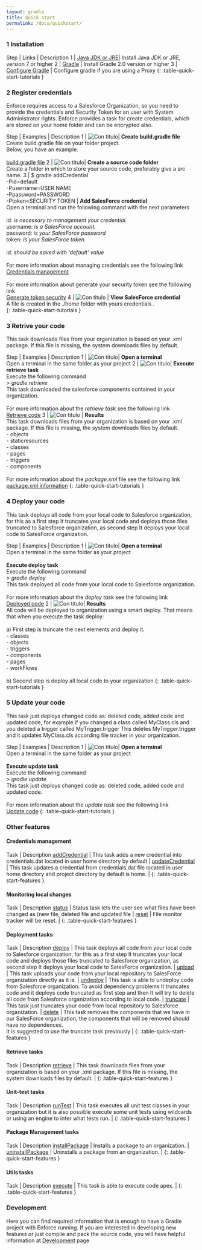 ```yaml
---
layout: gradle
title: Quick start
permalink: /docs/quickstart/
---
```


### 1 Installation

Step | Links | Description
1 | <a href="http://java.com/en/" target="_blank">Java JDK or JRE</a>| Install Java JDK or JRE, version 7 or higher
2 | <a href="https://gradle.org/docs/current/userguide/installation.html" target="_blank">Gradle</a> | Install Gradle 2.0 version or higher
3 | <a href="https://gradle.org/docs/current/userguide/build_environment.html" target="_blank">Configure Gradle</a> | Configure gradle if you are using a Proxy
{: .table-quick-start-tutorials }


### 2 Register credentials
Enforce requires access to a Salesforce Organization, so you need to provide the credentials and Security Token for an user with System Administrator rights.
Enforce provides a task for create credentials, which are stored on your home folder and can be encrypted also.

Step | Examples | Description
1 | ![Con titulo](../../img/quick_start/credential-step-1.png )| **Create build.gradle file**<br> Create build.gradle file on your folder project. <br>Below, you have an example. <br><br> <a href="{{ site.url }}/docs/code-build-gradle/" target="_blank">build.gradle file</a> 
2 | ![Con titulo](../../img/quick_start/credential-step-2.png )| **Create a source code folder** <br>Create a folder in which to store your source code, preferably give a src name.
3 | $ gradle addCredential<br> -Pid=default<br> -Pusername=USER NAME<br> -Ppassword=PASSWORD<br> -Ptoken=SECURITY TOKEN   | **Add SalesForce credential** <br>Open a terminal and run the following command with the next parameters<br><br> id:  *is necessary to management your credential.* <br> username:  *is a SalesForce account.* <br>  password: *is your SalesForce password* <br> token:  *is your SalesForce token.*  <br><br>id: *should be saved with 'default' value*<br><br>For more information about managing credentials see the following link<br><a href="{{ site.url }}/docs/credentials/" target="_blank">Credentials management</a> <br><br>For more information about generate your security token see the following link<br>[Generate token security](http://www.salesforcegeneral.com/salesforce-articles/salesforce-security-token.html)
4 | ![Con titulo](../../img/quick_start/credential-step-3.png ) | **View SalesForce credential** <br>A file is created in the  ./home folder with yours credentials . <br>
{: .table-quick-start-tutorials }

### 3 Retrive your code

This task downloads files from your organization is based on your .xml package. If this file is missing, the system downloads files by default.

Step | Examples | Description
1 | ![Con titulo](../../img/quick_start/retrieve-task-1.png )| **Open a terminal** <br>Open a terminal in the same folder as your project
2 | ![Con titulo](../../img/quick_start/retrieve-task-2.png )| **Execute retrieve task** <br>Execute the following command<br>  *> gradle retrieve*<br> This task downloaded the salesforce components contained in your organization. <br><br> For more information about the *retrieve task* see the following link <br> <a href="{{ site.url }}/docs/retrieve/" target="_blank">Retrieve code</a>
3 | ![Con titulo](../../img/quick_start/retrieve-task-3.png ) | **Results** <br>This task downloads files from your organization is based on your .xml package. If this file is missing, the system downloads files by default.<br> - objects<br> - staticresources<br> - classes<br> - pages<br> - triggers<br> - components <br><br> For more information about the *package.xml* file see the following link <br> [package.xml information](https://developer.salesforce.com/docs/atlas.en-us.api_meta.meta/api_meta/manifest_samples.htm)
{: .table-quick-start-tutorials }

### 4 Deploy your code

This task deploys all code from your local code to Salesforce organization, for this as a first step It truncates your local code and deploys those files truncated to Salesforce organization, as second step It deploys your local code to SatesForce organization.

Step | Examples | Description
1 | ![Con titulo](../../img/quick_start/deploy-task-1.png )| **Open a terminal** <br> Open a terminal in the same folder as your project <br><br> **Execute deploy task** <br>Execute the following command<br>  *> gradle deploy*<br> This task deployed all code from your local code to Salesforce organization. <br><br> For more information about the *deploy task* see the following link <br> <a href="{{ site.url }}/docs/deployment/" target="_blank">Deployed code</a>
2 | ![Con titulo](../../img/quick_start/deploy-task-2.png )| **Results** <br> All code will be deployed to organization using a smart deploy. That means that when you execute the task deploy:<br><br> a) First step is truncate the next elements and deploy it.<br> - classes <br> - objects <br> - triggers <br> - components <br> - pages <br> - workFlows <br><br> b) Second step is deploy all local code to your organization
{: .table-quick-start-tutorials }


### 5 Update your code

This task just deploys changed code as: deleted code, added code and updated code, for example if you changed a class called MyClass.cls and you deleted a trigger called MyTrigger.trigger This deletes MyTrigger.trigger and it updates MyClass.cls according file tracker in your organization.

Step | Examples | Description
1 | ![Con titulo](../../img/quick_start/update-task-4.png )| **Open a terminal** <br> Open a terminal in the same folder as your project <br><br> **Execute update task** <br>Execute the following command<br>  *> gradle update*<br> This task just deploys changed code as: deleted code, added code and updated code. <br><br> For more information about the *update task* see the following link <br> <a href="{{ site.url }}/docs/update/" target="_blank">Update code</a>
{: .table-quick-start-tutorials }


### Other features

#### Credentials management

Task | Description 
<a href="{{ site.url }}/docs/credentials/" target="_blank">addCredential</a> | This task adds a new credential into credentials.dat located in user home directory by default |
<a href="{{ site.url }}/docs/credentials/" target="_blank">updateCredential</a> | This task updates a credential from credentials.dat file located in user home directory and project directory by default is home. |
{: .table-quick-start-features }

#### Monitoring local changes

Task | Description 
<a href="{{ site.url }}/docs/file-monitor/" target="_blank">status</a> | Status task lets the user see what files have been changed as (new file, deleted file and updated file | 
<a href="{{ site.url }}/docs/file-monitor/" target="_blank">reset</a> | File monitor tracker will be reset. |
{: .table-quick-start-features }

#### Deployment tasks

Task | Description 
<a href="{{ site.url }}/docs/deployment/" target="_blank">deploy</a> | This task deploys all code from your local code to Salesforce organization, for this as a first step It truncates your local code and deploys those files truncated to Salesforce organization, as second step It deploys your local code to SatesForce organization. | 
<a href="{{ site.url }}/docs/deployment/" target="_blank">upload</a> | This task uploads your code from your local repository to SalesForce organization directly as it is. |
<a href="{{ site.url }}/docs/undeploy/" target="_blank">undeploy</a> | This task is able to undeploy code from Salesforce organization. To avoid dependency problems It truncates code and it deploys code truncated as first step and then It will try to delete all code from Salesforce organization according to local code. | 
<a href="{{ site.url }}/docs/truncate/" target="_blank">truncate</a> | This task just truncates your code from local repository to Salesforce organization. | 
<a href="{{ site.url }}/docs/delete/" target="_blank">delete</a> | This task removes the components that we have in our SalesForce organization, the components that will be removed should have no dependences.<br>It is suggested to use the truncate task previously |
{: .table-quick-start-features }

#### Retrieve tasks

Task | Description 
<a href="{{ site.url }}/docs/retrieve/" target="_blank">retrieve</a> | This task downloads files from your organization is based on your .xml package. If this file is missing, the system downloads files by default. |
{: .table-quick-start-features }

#### Unit-test tasks

Task | Description 
<a href="{{ site.url }}/docs/unit-test/" target="_blank">runTest</a> | This task executes all unit test classes in your organization but it is also possible execute some unit tests using wildcards or using an engine to infer what tests run. |
{: .table-quick-start-features }

#### Package Management tasks

Task | Description 
<a href="{{ site.url }}/docs/package-management/" target="_blank">installPackage</a> | Installs a package to an organization. |
<a href="{{ site.url }}/docs/package-management/" target="_blank">uninstallPackage</a> | Uninstalls a package from an organization. |
{: .table-quick-start-features }

#### Utils tasks

Task | Description 
<a href="{{ site.url }}/docs/utils/" target="_blank">execute</a> | This task is able to execute code apex. |
{: .table-quick-start-features }

### Development
Here you can find required information  that is enough to have a Gradle project with Enforce running. If you are interested in developing new features  or just compile and pack the source code, you will have helpful information  at <a href="{{ site.url }}/docs/development/" target="_blank">Development</a> page
